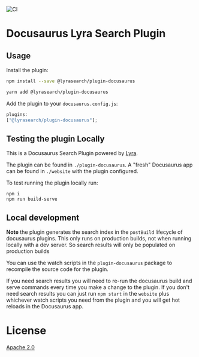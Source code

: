![CI](https://github.com/nearform/plugin-docusaurus/actions/workflows/ci.yml/badge.svg?event=push)

# Docusaurus Lyra Search Plugin

## Usage

Install the plugin:

```bash
npm install --save @lyrasearch/plugin-docusaurus
```

```bash
yarn add @lyrasearch/plugin-docusaurus
```

Add the plugin to your `docusaurus.config.js`:

```js
plugins:
["@lyrasearch/plugin-docusaurus"];
```

## Testing the plugin Locally

This is a Docusaurus Search Plugin powered by
[Lyra](https://github.com/lyrasearch/lyra).

The plugin can be found in `./plugin-docusaurus`. A "fresh" Docusaurus app can
be found in `./website` with the plugin configured.

To test running the plugin locally run:

```
npm i
npm run build-serve
```

## Local development

**Note** the plugin generates the search index in the `postBuild` lifecycle of
docusaurus plugins. This only runs on production builds, not when running
locally with a dev server. So search results will only be populated on
production builds

You can use the watch scripts in the `plugin-docusaurus` package to recompile
the source code for the plugin.

If you need search results you will need to re-run the docusaurus build and
serve commands every time you make a change to the plugin. If you don't need
search results you can just run `npm start` in the `website` plus whichever
watch scripts you need from the plugin and you will get hot reloads in the
Docusaurus app.

# License

[Apache 2.0](/LICENSE.md)
